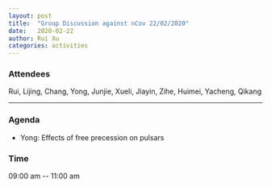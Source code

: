 ```yaml
---
layout: post
title:  "Group Discussion against nCov 22/02/2020"
date:   2020-02-22
author: Rui Xu
categories: activities
---
```



### Attendees

Rui, Lijing, Chang, Yong, Junjie, Xueli, Jiayin, Zihe, Huimei, Yacheng, Qikang

---

### Agenda

- Yong: Effects of free precession on pulsars

### Time

09:00 am -- 11:00 am
